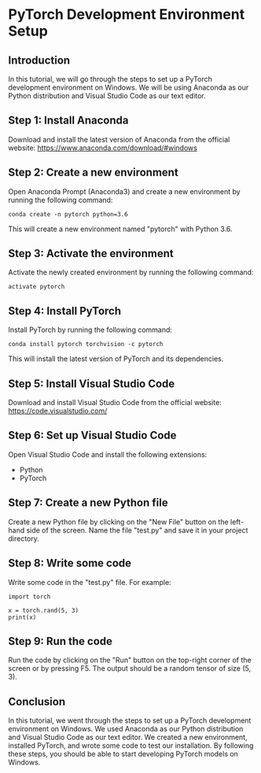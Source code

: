 # PyTorch Development Environment Setup

## Introduction

In this tutorial, we will go through the steps to set up a PyTorch development environment on Windows. We will be using Anaconda as our Python distribution and Visual Studio Code as our text editor.

## Step 1: Install Anaconda

Download and install the latest version of Anaconda from the official website: https://www.anaconda.com/download/#windows

## Step 2: Create a new environment

Open Anaconda Prompt (Anaconda3) and create a new environment by running the following command:

```
conda create -n pytorch python=3.6
```

This will create a new environment named "pytorch" with Python 3.6.

## Step 3: Activate the environment

Activate the newly created environment by running the following command:

```
activate pytorch
```

## Step 4: Install PyTorch

Install PyTorch by running the following command:

```
conda install pytorch torchvision -c pytorch
```

This will install the latest version of PyTorch and its dependencies.

## Step 5: Install Visual Studio Code

Download and install Visual Studio Code from the official website: https://code.visualstudio.com/

## Step 6: Set up Visual Studio Code

Open Visual Studio Code and install the following extensions:

- Python
- PyTorch

## Step 7: Create a new Python file

Create a new Python file by clicking on the "New File" button on the left-hand side of the screen. Name the file "test.py" and save it in your project directory.

## Step 8: Write some code

Write some code in the "test.py" file. For example:

```
import torch

x = torch.rand(5, 3)
print(x)
```

## Step 9: Run the code

Run the code by clicking on the "Run" button on the top-right corner of the screen or by pressing F5. The output should be a random tensor of size (5, 3).
## Conclusion

In this tutorial, we went through the steps to set up a PyTorch development environment on Windows. We used Anaconda as our Python distribution and Visual Studio Code as our text editor. We created a new environment, installed PyTorch, and wrote some code to test our installation.
By following these steps, you should be able to start developing PyTorch models on Windows.
